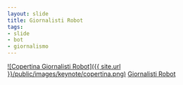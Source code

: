 ```yaml
---
layout: slide
title: Giornalisti Robot
tags:
- slide
- bot
- giornalismo
---
```


[![Copertina Giornalisti Robot]({{ site.url }}/public/images/keynote/copertina.png)](http://doc.opensensorsdata.it/keynote/20160223-HHVE-Giornalisti-robot/#/)
[Giornalisti Robot](http://doc.opensensorsdata.it/keynote/20160223-HHVE-Giornalisti-robot/#/)